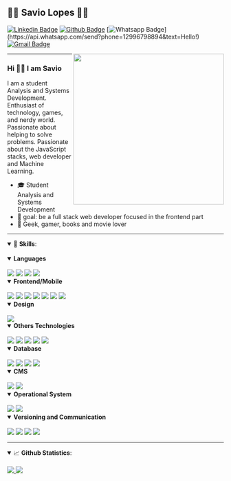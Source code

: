 ## :man_technologist: Savio Lopes 🏳️‍🌈

[![Linkedin Badge](https://img.shields.io/badge/savio-lopes-blue?style=flat-square&logo=Linkedin&logoColor=white&link=https://https://www.linkedin.com/in/savio-lopes/)](https://www.linkedin.com/in/savio-lopes/) 
[![Github Badge](https://img.shields.io/badge/-Github-000?style=flat-square&logo=Github&logoColor=white&link=https://github.com/savio-2-lopes)](https://github.com/savio-2-lopes)
[![Whatsapp Badge](https://img.shields.io/badge/-Whatsapp-4CA143?style=flat-square&labelColor=4CA143&logo=whatsapp&logoColor=white&link=https://api.whatsapp.com/send?phone=12996798894&text=Hello!)](https://api.whatsapp.com/send?phone=12996798894&text=Hello!)
[![Gmail Badge](https://img.shields.io/badge/-Gmail-c14438?style=flat-square&logo=Gmail&logoColor=white&link=mailto:savioaugulopes@gmail.com)](mailto:savioaugulopes@gmail.com)

<img align="right" src="https://whybluehost.com/wp-content/uploads/2020/04/gif-1.gif" width="350px;"/>

----

<h3> Hi 👋🏽 I am Savio </h3>

I am a student Analysis and Systems Development. 
Enthusiast of technology, games, and nerdy world. 
Passionate about helping to solve problems. 
Passionate about the JavaScript stacks, web developer and Machine Learning.

- 🎓 Student Analysis and Systems Development
- 🎯 goal: be a full stack web developer focused in the frontend part
- 💜 Geek, gamer, books and movie lover

----

<a id="tech"></a>
<details open>
  <summary>🚀 <b>Skills</b>:</summary>
  
  <br>

<!-- <p align="left"> -->
<!-- <img src=https://img.shields.io/badge/-Python-2E2EFE?style=flat-square&logo=Python&logoColor=white&link=https://www.python.org/"/>
<img src=https://img.shields.io/badge/-Java-FF0000?style=flat-square&logo=Java&logoColor=white&link=https://www.java.com/pt_BR/"/> 
<img src=http://img.shields.io/badge/-Javascript-C5C204?style=flat-square&logo=Javascript&logoColor=white&link=https://www.javascript.com/"/> 
<img src=http://img.shields.io/badge/-CSS-0000FF?style=flat-square&logo=CSS3&logoColor=white&https://developer.mozilla.org/pt-BR/docs/Web/CSS"/> 
<img src=http://img.shields.io/badge/-HTML-E88726?style=flat-square&logo=HTML5&logoColor=white&link=https://developer.mozilla.org/pt-BR/docs/Web/HTML"/> 
<img src=http://img.shields.io/badge/-PHP-0000FF?style=flat-square&logo=php&logoColor=white&link=https://www.php.net/"/> 
<img src="https://img.shields.io/badge/-Git-FF0000?style=flat-square&logo=git&logoColor=white&link=https://git-scm.com"/> 
<img src="https://img.shields.io/badge/-GitHub-000?style=flat-square&logo=github&logoColor=white&link=https://github.com"/> 
<img src="https://img.shields.io/badge/-Docker-0000FF?style=flat-square&logo=docker&logoColor=white&link=https://www.docker.com/"/>
<img src="https://img.shields.io/badge/-Bootstrap-0000FF?style=flat-square&logo=bootstrap&logoColor=white&link=https://getbootstrap.com/"/>
<img src="https://img.shields.io/badge/-Mongodb-227025?style=flat-square&logo=mongodb&logoColor=white&link=https://www.mongodb.com/"/> 
<img src="https://img.shields.io/badge/-MySQL-0000FF?style=flat-square&logo=MySQL&logoColor=white&link=https://www.mysql.com/"/>
<img src="https://img.shields.io/badge/-React-0000FF?style=flat-square&logo=react&logoColor=white&link=https://pt-br.reactjs.org/"/>
<img src=https://img.shields.io/badge/-Expo-070707?style=flat-square&logo=expo&logoColor=white&link=https://expo.io/"/>
<img src=https://img.shields.io/badge/-Nestjs-FF0000?style=flat-square&logo=nestjs&logoColor=white&link=https://nestjs.com/"/>
<img src=https://img.shields.io/badge/-TypeScript-0000FF?style=flat-square&logo=typescript&logoColor=white&link=https://www.typescriptlang.org/"/>
<img src=https://img.shields.io/badge/-Dart-0000FF?style=flat-square&logo=dart&logoColor=white&link=https://dart.dev/"/>
<img src=https://img.shields.io/badge/-Flutter-0000FF?style=flat-square&logo=flutter&logoColor=white&link=https://flutter.dev/"/>
<img src=https://img.shields.io/badge/-Firebase-E88726?style=flat-square&logo=firebase&logoColor=white&link=https://firebase.google.com/?hl=pt-br"/>

 -->


<details open>
  <summary><strong> Languages</strong> 
 </summary>

<br>

<img src="https://img.shields.io/badge/-JavaScript-black?style=flat-square&logo=javascript&link=https://github.com/savio-2-lopes/"/>
<img src="https://img.shields.io/badge/-TypeScript-007ACC?style=flat-square&logo=typescript&link=https://github.com/savio-2-lopes/"/>
<img src="https://img.shields.io/badge/-Python-afd0ea?style=flat-square&logo=Python&link=https://github.com/savio-2-lopes/"/>
<img src=http://img.shields.io/badge/-PHP-0000FF?style=flat-square&logo=php&logoColor=white&link=https://www.php.net/"/> 
</details>

<details open>
  <summary><strong> Frontend/Mobile</strong> 
 </summary>

<br>

<img src="https://img.shields.io/badge/-HTML5-E34F26?style=flat-square&logo=html5&logoColor=white&link=https://github.com/savio-2-lopes/"/>
<img src="https://img.shields.io/badge/-Dart-0075BA?style=flat-square&logo=dart&link=https://github.com/savio-2-lopes/"/>
<img src="https://img.shields.io/badge/-CSS3-1572B6?style=flat-square&logo=css3&link=https://github.com/savio-2-lopes/"/>
<img src="https://img.shields.io/badge/-React-black?style=flat-square&logo=react&link=https://github.com/savio-2-lopes/"/>
<img src="https://img.shields.io/badge/-ReactNative-black?style=flat-square&logo=react&link=https://github.com/savio-2-lopes/"/>
<img src="https://img.shields.io/badge/-Bootstrap-563d7c?style=flat-square&logo=bootstrap&logoColor=white&link=https://getbootstrap.com/"/>
<img src="https://img.shields.io/badge/-Laravel-fb503b?style=flat-square&logo=laravel&logoColor=white&link=https://getbootstrap.com/"/>

</details>

<details open>
  <summary><strong> Design</strong> 
 </summary>

<br>

<img src="https://img.shields.io/badge/-Figma-ffbaba?style=flat-square&logo=figma&link=https://github.com/savio-2-lopes/"/>
</details>

<details open>
  <summary><strong> Others Technologies</strong> 
 </summary>

<br>

<img src="https://img.shields.io/badge/-Gradle-02303A?style=flat-square&logo=Gradle&link=https://github.com/savio-2-lopes/"/>
<img src="https://img.shields.io/badge/-Nodejs-black?style=flat-square&logo=Node.js&link=https://github.com/savio-2-lopes/"/>
<img src="https://img.shields.io/badge/-Insomnia-5849BE?style=flat-square&logo=Insomnia&link=https://github.com/savio-2-lopes/"/>
<img src="https://img.shields.io/badge/-Docker-black?style=flat-square&logo=docker&link=https://github.com/savio-2-lopes/"/>
<img src="https://img.shields.io/badge/-Nestjs-FF0000?style=flat-square&logo=nestjs&logoColor=white&link=https://nestjs.com/"/>
</details>

<details open>
  <summary><strong> Database</strong> 
 </summary>

<br>

<img src="https://img.shields.io/badge/-MongoDB-black?style=flat-square&logo=mongodb&link=https://github.com/savio-2-lopes/"/>
<img src="https://img.shields.io/badge/-MySQL-a0c4db?style=flat-square&logo=mysql&link=https://github.com/savio-2-lopes/"/>
<img src="https://img.shields.io/badge/-SQLite-003B57?style=flat-square&logo=sqlite&link=https://github.com/savio-2-lopes/"/>
<img src="https://img.shields.io/badge/-Firebase-E88726?style=flat-square&logo=firebase&logoColor=white&link=https://firebase.google.com/?hl=pt-br"/>
</details>

<details open>
  <summary><strong> CMS</strong> 
 </summary>

<br>

<img src="https://img.shields.io/badge/-Joomla-86BE3C?style=flat-square&logo=Joomla&logoColor=white&link=https://github.com/savio-2-lopes/"/>
<img src="https://img.shields.io/badge/-Wordpress-21759B?style=flat-square&logo=Wordpress&link=https://github.com/savio-2-lopes/"/>
</details>

<details open>
  <summary><strong> Operational System</strong> 
 </summary>

<br>

<img src="https://img.shields.io/badge/-Linux-333333?style=flat-square&logo=Linux&link=https://github.com/savio-2-lopes/"/>
<img src="https://img.shields.io/badge/-Windows-0078D6?style=flat-square&logo=Windows&link=https://github.com/savio-2-lopes/"/>
</details>

<details open>
  <summary><strong> Versioning and Communication</strong> 
 </summary>

<br>

<img src="https://img.shields.io/badge/-Git-FF0000?style=flat-square&logo=git&logoColor=white&link=https://git-scm.com"/> 
<img src="https://img.shields.io/badge/-GitHub-181717?style=flat-square&logo=github&link=https://github.com/savio-2-lopes/"/>
<img src="https://img.shields.io/badge/-Discord-738ADB?style=flat-square&logo=Discord&logoColor=white&link=https://github.com/savio-2-lopes/"/>
<img src="https://img.shields.io/badge/-Slack-4A154B?style=flat-square&logo=Slack&link=https://github.com/savio-2-lopes/"/>
</details>

</p>
</details>

<a id="skill"></a>

----

<details open>
  <summary>📈 <b>Github Statistics</b>:</summary>
  
  <br>
  
  <div align="left"> 
     <a href="">
      <img src="https://github-readme-stats.vercel.app/api?username=savio-2-lopes&show_icons=true&include_all_commits=true&count_private=true&&hide=issues&theme=tokyonight"/>
    </a>
    <a href="">
      <img src="https://github-readme-stats.vercel.app/api/top-langs/?username=savio-2-lopes&layout=compact&theme=tokyonight">
    </a>
</div
<br/>
</details>
  
